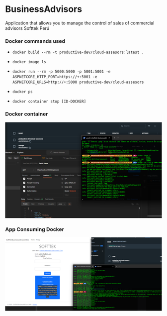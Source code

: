 # BusinessAdvisors
Application that allows you to manage the control of sales of commercial advisors Softtek Perú

### Docker commands used 
- `docker build --rm -t productive-dev/cloud-assesors:latest .`

- `docker image ls`

- `docker run --rm -p 5000:5000 -p 5001:5001 -e ASPNETCORE_HTTP_PORT=https://+:5001 -e ASPNETCORE_URLS=http://+:5000 productive-dev/cloud-assesors`

- `docker ps`

- `docker container stop [ID-DOCKER]`

### Docker container
![Softtek1](https://github.com/zZ30MaxZz/BusinessAdvisors/blob/master/images/DockerDeploy.png?raw=true 'Softtek Test')

### App Consuming Docker 
![Softtek1](https://github.com/zZ30MaxZz/BusinessAdvisors/blob/master/images/DockerDeploy2.png?raw=true 'Softtek Test')